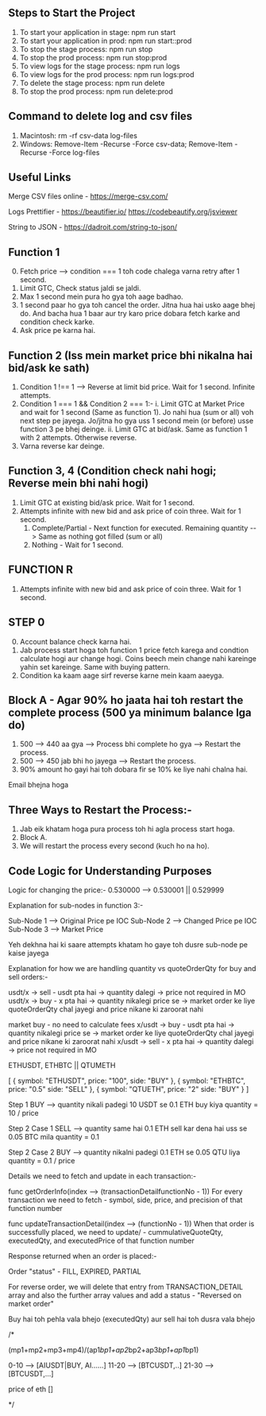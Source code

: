 ## Steps to Start the Project
1. To start your application in stage: npm run start
2. To start your application in prod: npm run start::prod
3. To stop the stage process: npm run stop
4. To stop the prod process: npm run stop:prod
5. To view logs for the stage process: npm run logs
6. To view logs for the prod process: npm run logs:prod
3. To delete the stage process: npm run delete
4. To stop the prod process: npm run delete:prod

## Command to delete log and csv files
1. Macintosh: rm -rf csv-data log-files
2. Windows: Remove-Item -Recurse -Force csv-data; Remove-Item -Recurse -Force log-files

## Useful Links

Merge CSV files online - https://merge-csv.com/

Logs Prettifier - https://beautifier.io/
                https://codebeautify.org/jsviewer

String to JSON - https://dadroit.com/string-to-json/

## Function 1

0. Fetch price --> condition === 1 toh code chalega varna retry after 1 second.
1. Limit GTC, Check status jaldi se jaldi.
2. Max 1 second mein pura ho gya toh aage badhao.
3. 1 second paar ho gya toh cancel the order. Jitna hua hai usko aage bhej do. And bacha hua 1 baar aur try karo price dobara fetch karke and condition check karke.
4. Ask price pe karna hai.


## Function 2 (Iss mein market price bhi nikalna hai bid/ask ke sath)

1. Condition 1 !== 1 --> Reverse at limit bid price. Wait for 1 second. Infinite attempts.
2. Condition 1 === 1 && Condition 2 === 1:-
    i. Limit GTC at Market Price and wait for 1 second (Same as function 1). Jo nahi hua (sum or all) voh next step pe jayega. Jo/jitna ho gya uss 1 second mein (or before) usse function 3 pe bhej deinge.
    ii. Limit GTC at bid/ask. Same as function 1 with 2 attempts. Otherwise reverse.
3. Varna reverse kar deinge.


## Function 3, 4 (Condition check nahi hogi; Reverse mein bhi nahi hogi)

1. Limit GTC at existing bid/ask price. Wait for 1 second.
2. Attempts infinite with new bid and ask price of coin three. Wait for 1 second.
    1. Complete/Partial - Next function for executed.
        Remaining quantity --> Same as nothing got filled (sum or all)
    2. Nothing - Wait for 1 second.

## FUNCTION R

1. Attempts infinite with new bid and ask price of coin three. Wait for 1 second.

## STEP 0

0. Account balance check karna hai.
1. Jab process start hoga toh function 1 price fetch karega and condtion calculate hogi aur change hogi. Coins beech mein change nahi kareinge yahin set kareinge. Same with buying pattern.
2. Condition ka kaam aage sirf reverse karne mein kaam aaeyga.


## Block A - Agar 90% ho jaata hai toh restart the complete process (500 ya minimum balance lga do)

1. 500 --> 440 aa gya --> Process bhi complete ho gya --> Restart the process.
2. 500 --> 450 jab bhi ho jayega --> Restart the process.
3. 90% amount ho gayi hai toh dobara fir se 10% ke liye nahi chalna hai.


Email bhejna hoga


## Three Ways to Restart the Process:-

1. Jab eik khatam hoga pura process toh hi agla process start hoga.
2. Block A.
3. We will restart the process every second (kuch ho na ho).

## Code Logic for Understanding Purposes

Logic for changing the price:-
0.530000 --> 0.530001 || 0.529999

Explanation for sub-nodes in function 3:-

Sub-Node 1 --> Original Price pe IOC
Sub-Node 2 --> Changed Price pe IOC
Sub-Node 3 --> Market Price

Yeh dekhna hai ki saare attempts khatam ho gaye toh dusre sub-node pe kaise jayega


Explanation for how we are handling quantity vs quoteOrderQty for buy and sell orders:-

usdt/x -> sell - usdt pta hai -> quantity dalegi -> price not required in MO
usdt/x -> buy - x pta hai -> quantity nikalegi price se -> market order ke liye quoteOrderQty chal jayegi and price nikane ki zaroorat nahi

market buy - no need to calculate fees
x/usdt -> buy - usdt pta hai -> quantity nikalegi price se -> market order ke liye quoteOrderQty chal jayegi and price nikane ki zaroorat nahi
x/usdt -> sell - x pta hai -> quantity dalegi -> price not required in MO


ETHUSDT, ETHBTC || QTUMETH

[
    {
        symbol: "ETHUSDT",
        price: "100",
        side: "BUY"
    },
    {
        symbol: "ETHBTC",
        price: "0.5"
        side: "SELL"
    },
    {
        symbol: "QTUETH",
        price: "2"
        side: "BUY"
    }
]


Step 1 BUY --> quantity nikali padegi
10 USDT se 0.1 ETH buy kiya
quantity = 10 / price

Step 2 Case 1 SELL --> quantity same hai
0.1 ETH sell kar dena hai uss se 0.05 BTC mila
quantity = 0.1

Step 2 Case 2 BUY --> quantity nikalni padegi
0.1 ETH se 0.05 QTU liya
quantity = 0.1 / price


Details we need to fetch and update in each transaction:-

func getOrderInfo(index --> (transactionDetailfunctionNo - 1))
For every transaction we need to fetch - symbol, side, price, and precision of that function number

func updateTransactionDetail(index --> (functionNo - 1))
When that order is successfully placed, we need to update/<return> - cummulativeQuoteQty, executedQty, and executedPrice of that function number


Response returned when an order is placed:-

Order "status" - FILL, EXPIRED, PARTIAL

For reverse order, we will delete that entry from TRANSACTION_DETAIL array and also the further array values and add a status - "Reversed on market order"

Buy hai toh pehla vala bhejo (executedQty) aur sell hai toh dusra vala bhejo

/*

(mp1+mp2+mp3+mp4)/(ap1*bp1+ap2*bp2+ap3*bp1+ap1*bp1)

0-10 --> [AIUSDT|BUY, AI......]
11-20 --> [BTCUSDT,..]
21-30 --> [BTCUSDT,...]

price of eth
[]

*/
